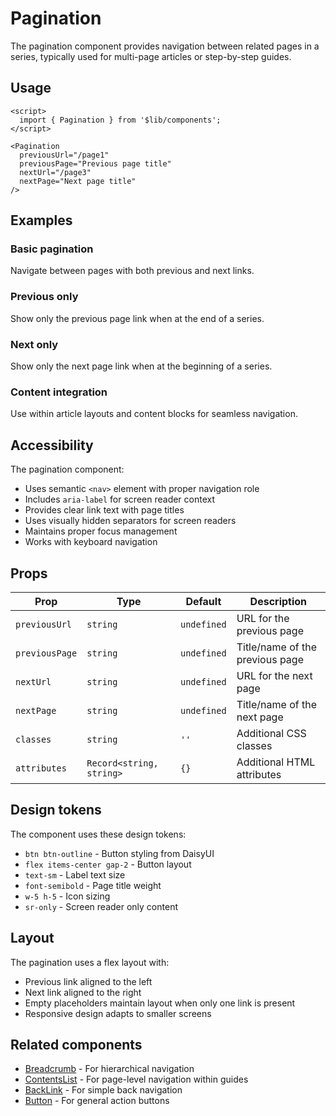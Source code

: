 # Pagination

The pagination component provides navigation between related pages in a series, typically used for multi-page articles or step-by-step guides.

## Usage

```svelte
<script>
  import { Pagination } from '$lib/components';
</script>

<Pagination 
  previousUrl="/page1"
  previousPage="Previous page title"
  nextUrl="/page3"
  nextPage="Next page title"
/>
```

## Examples

### Basic pagination
Navigate between pages with both previous and next links.

### Previous only
Show only the previous page link when at the end of a series.

### Next only
Show only the next page link when at the beginning of a series.

### Content integration
Use within article layouts and content blocks for seamless navigation.

## Accessibility

The pagination component:
- Uses semantic `<nav>` element with proper navigation role
- Includes `aria-label` for screen reader context
- Provides clear link text with page titles
- Uses visually hidden separators for screen readers
- Maintains proper focus management
- Works with keyboard navigation

## Props

| Prop | Type | Default | Description |
| ---- | ---- | ------- | ----------- |
| `previousUrl` | `string` | `undefined` | URL for the previous page |
| `previousPage` | `string` | `undefined` | Title/name of the previous page |
| `nextUrl` | `string` | `undefined` | URL for the next page |
| `nextPage` | `string` | `undefined` | Title/name of the next page |
| `classes` | `string` | `''` | Additional CSS classes |
| `attributes` | `Record<string, string>` | `{}` | Additional HTML attributes |

## Design tokens

The component uses these design tokens:

- `btn btn-outline` - Button styling from DaisyUI
- `flex items-center gap-2` - Button layout
- `text-sm` - Label text size
- `font-semibold` - Page title weight
- `w-5 h-5` - Icon sizing
- `sr-only` - Screen reader only content

## Layout

The pagination uses a flex layout with:
- Previous link aligned to the left
- Next link aligned to the right
- Empty placeholders maintain layout when only one link is present
- Responsive design adapts to smaller screens

## Related components

- [Breadcrumb](../breadcrumb/+docs.md) - For hierarchical navigation
- [ContentsList](../contents-list/+docs.md) - For page-level navigation within guides
- [BackLink](../back-link/+docs.md) - For simple back navigation
- [Button](../button/+docs.md) - For general action buttons